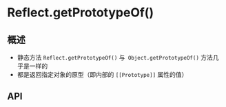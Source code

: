 # Reflect.getPrototypeOf()

## 概述

+ 静态方法 `Reflect.getPrototypeOf()` 与` Object.getPrototypeOf()` 方法几乎是一样的
+ 都是返回指定对象的原型（即内部的 `[[Prototype]]` 属性的值）

## API
